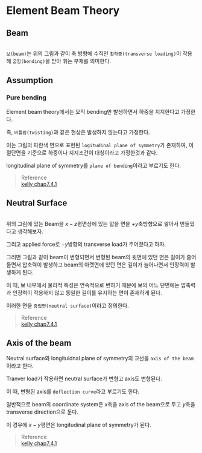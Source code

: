 # Element Beam Theory

## Beam

```{figure} _image/0101.png
```

`보(beam)`는 위의 그림과 같이 축 방향에 수직인 `횡하중(transverse loading)`이 작용해 `굽힘(bending)`을 받아 휘는 부재를 의미한다. 

## Assumption

### Pure bending
Element beam theory에서는 오직 bending만 발생하면서 하중을 지지한다고 가정한다. 

즉, `비틀림(twisting)`과 같은 현상은 발생하지 않는다고 가정한다.

이는 그림의 파란색 면으로 표현된 `logitudinal plane of symmetry`가 존재하여, 이 절단면을 기준으로 하중이나 지지조건이 대칭이라고 가정한것과 같다.

longitudinal plane of symmetry를 `plane of bending`이라고 부르기도 한다.

> Reference  
> [kelly chap7.4.1](https://pkel015.connect.amazon.auckland.ac.nz/SolidMechanicsBooks/Part_I/BookSM_Part_I/07_ElasticityApplications/07_Elasticity_Applications_04_Beam_Theory.pdf)  

## Neutral Surface
```{figure} _image/0201.png
```

위의 그림에 있는 Beam을 $x-z$평면상에 있는 얇을 면을 $+y$축방향으로 쌓아서 만들었다고 생각해보자.

그리고 applied force로 $-y$방향의 transverse load가 주어졌다고 하자.

그러면 그림과 같이 beam이 변형되면서 변형된 beam의 윗면에 있던 면은 길이가 줄어들면서 압축력이 발생하고 beam의 아랫면에 있던 면은 길이가 늘어나면서 인장력이 발생하게 된다. 

이 때, 보 내부에서 물리적 특성은 연속적으로 변하기 때문에 보의 어느 단면에는 압축력과 인장력이 작용하지 않고 동일한 길이를 유지하는 면이 존재하게 된다.

이러한 면을 `중립면(neutral surface)`이라고 정의한다.

> Reference  
> [kelly chap7.4.1](https://pkel015.connect.amazon.auckland.ac.nz/SolidMechanicsBooks/Part_I/BookSM_Part_I/07_ElasticityApplications/07_Elasticity_Applications_04_Beam_Theory.pdf)  

## Axis of the beam
Neutral surface와 longituidnal plane of symmetry의 교선을 `axis of the beam`이라고 한다.

Tranver load가 작용하면 neutral surface가 변형고 axis도 변형된다. 

이 때, 변형된 axis를 `deflection curve`라고 부르기도 한다.

일반적으로 beam의 coordinate system은 $x$축을 axis of the beam으로 두고 $y$축을 transverse direction으로 둔다. 

이 경우에 $x-y$평면은 longitudinal plane of symmetry가 된다.

> Reference  
> [kelly chap7.4.1](https://pkel015.connect.amazon.auckland.ac.nz/SolidMechanicsBooks/Part_I/BookSM_Part_I/07_ElasticityApplications/07_Elasticity_Applications_04_Beam_Theory.pdf)  